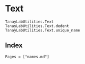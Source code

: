 # Text

```@docs
TanayLabUtilities.Text
TanayLabUtilities.Text.dedent
TanayLabUtilities.Text.unique_name
```

## Index

```@index
Pages = ["names.md"]
```
